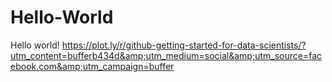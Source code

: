 # Hello-World
Hello world! https://plot.ly/r/github-getting-started-for-data-scientists/?utm_content=bufferb434d&amp;utm_medium=social&amp;utm_source=facebook.com&amp;utm_campaign=buffer
